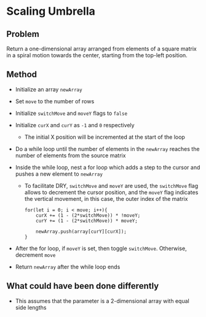 # Scaling Umbrella

## Problem
Return a one-dimensional array arranged from elements of a square matrix in a spiral motion towards the center, starting from the top-left position.

## Method
- Initialize an array ```newArray```
- Set ```move``` to the number of rows
- Initialize ```switchMove``` and ```moveY``` flags to ```false```
- Initialize ```curX``` and ```curY``` as ```-1``` and ```0``` respectively
    - The initial X position will be incremented at the start of the loop
- Do a while loop until the number of elements in the ```newArray``` reaches the number of elements from the source matrix
- Inside the while loop, nest a for loop which adds a step to the cursor and pushes a new element to ```newArray```
    - To facilitate DRY, ```switchMove``` and ```moveY``` are used, the ```switchMove``` flag allows to decrement the cursor position, and the ```moveY``` flag indicates the vertical movement, in this case, the outer index of the matrix
        ```
        for(let i = 0; i < move; i++){
            curX += (1 - (2*switchMove)) * !moveY;
            curY += (1 - (2*switchMove)) * moveY;

            newArray.push(array[curY][curX]);
        }
        ```
- After the for loop, if ```moveY``` is set, then toggle ```switchMove```. Otherwise, decrement ```move```

- Return ```newArray``` after the while loop ends

## What could have been done differently
- This assumes that the parameter is a 2-dimensional array with equal side lengths